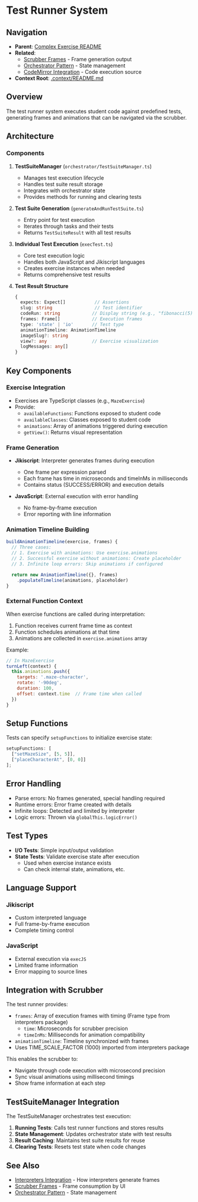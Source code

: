 # Test Runner System

## Navigation

- **Parent**: [Complex Exercise README](./README.md)
- **Related**:
  - [Scrubber Frames](./scrubber-frames.md) - Frame generation output
  - [Orchestrator Pattern](./orchestrator-pattern.md) - State management
  - [CodeMirror Integration](./codemirror.md) - Code execution source
- **Context Root**: [.context/README.md](../README.md)

## Overview

The test runner system executes student code against predefined tests, generating frames and animations that can be navigated via the scrubber.

## Architecture

### Components

1. **TestSuiteManager** (`orchestrator/TestSuiteManager.ts`)
   - Manages test execution lifecycle
   - Handles test suite result storage
   - Integrates with orchestrator state
   - Provides methods for running and clearing tests

2. **Test Suite Generation** (`generateAndRunTestSuite.ts`)
   - Entry point for test execution
   - Iterates through tasks and their tests
   - Returns `TestSuiteResult` with all test results

3. **Individual Test Execution** (`execTest.ts`)
   - Core test execution logic
   - Handles both JavaScript and Jikiscript languages
   - Creates exercise instances when needed
   - Returns comprehensive test results

4. **Test Result Structure**
   ```typescript
   {
     expects: Expect[]           // Assertions
     slug: string                // Test identifier
     codeRun: string            // Display string (e.g., "fibonacci(5)")
     frames: Frame[]            // Execution frames
     type: 'state' | 'io'       // Test type
     animationTimeline: AnimationTimeline
     imageSlug?: string
     view?: any                 // Exercise visualization
     logMessages: any[]
   }
   ```

## Key Components

### Exercise Integration

- Exercises are TypeScript classes (e.g., `MazeExercise`)
- Provide:
  - `availableFunctions`: Functions exposed to student code
  - `availableClasses`: Classes exposed to student code
  - `animations`: Array of animations triggered during execution
  - `getView()`: Returns visual representation

### Frame Generation

- **Jikiscript**: Interpreter generates frames during execution
  - One frame per expression parsed
  - Each frame has time in microseconds and timeInMs in milliseconds
  - Contains status (SUCCESS/ERROR) and execution details

- **JavaScript**: External execution with error handling
  - No frame-by-frame execution
  - Error reporting with line information

### Animation Timeline Building

```typescript
buildAnimationTimeline(exercise, frames) {
  // Three cases:
  // 1. Exercise with animations: Use exercise.animations
  // 2. Successful exercise without animations: Create placeholder
  // 3. Infinite loop errors: Skip animations if configured

  return new AnimationTimeline({}, frames)
    .populateTimeline(animations, placeholder)
}
```

### External Function Context

When exercise functions are called during interpretation:

1. Function receives current frame time as context
2. Function schedules animations at that time
3. Animations are collected in `exercise.animations` array

Example:

```javascript
// In MazeExercise
turnLeft(context) {
  this.animations.push({
    targets: '.maze-character',
    rotate: '-90deg',
    duration: 100,
    offset: context.time  // Frame time when called
  })
}
```

## Setup Functions

Tests can specify `setupFunctions` to initialize exercise state:

```typescript
setupFunctions: [
  ["setMazeSize", [5, 5]],
  ["placeCharacterAt", [0, 0]]
];
```

## Error Handling

- Parse errors: No frames generated, special handling required
- Runtime errors: Error frame created with details
- Infinite loops: Detected and limited by interpreter
- Logic errors: Thrown via `globalThis.logicError()`

## Test Types

- **I/O Tests**: Simple input/output validation
- **State Tests**: Validate exercise state after execution
  - Used when exercise instance exists
  - Can check internal state, animations, etc.

## Language Support

### Jikiscript

- Custom interpreted language
- Full frame-by-frame execution
- Complete timing control

### JavaScript

- External execution via `execJS`
- Limited frame information
- Error mapping to source lines

## Integration with Scrubber

The test runner provides:

- `frames`: Array of execution frames with timing (Frame type from interpreters package)
  - `time`: Microseconds for scrubber precision
  - `timeInMs`: Milliseconds for animation compatibility
- `animationTimeline`: Timeline synchronized with frames
- Uses TIME_SCALE_FACTOR (1000) imported from interpreters package

This enables the scrubber to:

- Navigate through code execution with microsecond precision
- Sync visual animations using millisecond timings
- Show frame information at each step

## TestSuiteManager Integration

The TestSuiteManager orchestrates test execution:

1. **Running Tests**: Calls test runner functions and stores results
2. **State Management**: Updates orchestrator state with test results
3. **Result Caching**: Maintains test suite results for reuse
4. **Clearing Tests**: Resets test state when code changes

## See Also

- [Interpreters Integration](./interpreters.md) - How interpreters generate frames
- [Scrubber Frames](./scrubber-frames.md) - Frame consumption by UI
- [Orchestrator Pattern](./orchestrator-pattern.md) - State management
